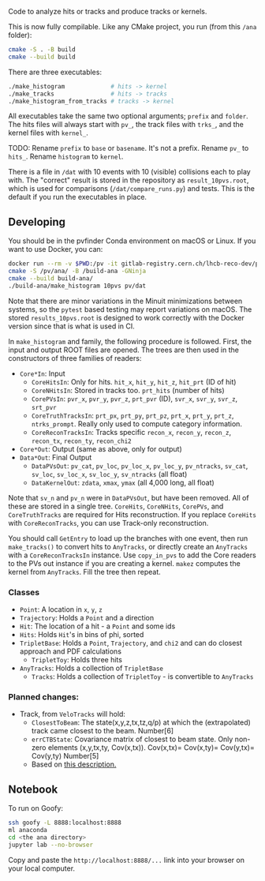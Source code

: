 Code to analyze hits or tracks and produce tracks or kernels.

This is now fully compilable. Like any CMake project, you run (from this `/ana` folder):

```bash
cmake -S . -B build
cmake --build build
```

There are three executables:

```bash
./make_histogram             # hits -> kernel
./make_tracks                # hits -> tracks
./make_histogram_from_tracks # tracks -> kernel
```

All executables take the same two optional arguments; `prefix` and `folder`.
The hits files will always start with `pv_`, the track files with `trks_`,
and the kernel files with `kernel_`.

TODO: Rename `prefix` to `base` or `basename`. It's not a prefix. Rename `pv_` to `hits_`. Rename `histogram` to `kernel`.

There is a file in `/dat` with 10 events with 10 (visible) collisions each to
play with. The "correct" result is stored in the repository as `result_10pvs.root`,
which is used for comparisons (`/dat/compare_runs.py`) and tests.
This is the default if you run the executables in place.


## Developing

You should be in the pvfinder Conda environment on macOS or Linux. If you want to use Docker, you can:

```bash
docker run --rm -v $PWD:/pv -it gitlab-registry.cern.ch/lhcb-reco-dev/pv-finder:latest
cmake -S /pv/ana/ -B /build-ana -GNinja
cmake --build build-ana/
./build-ana/make_histogram 10pvs pv/dat
```

Note that there are minor variations in the Minuit minimizations
between systems, so the `pytest` based testing may report variations on macOS.
The stored `results_10pvs.root` is designed to work correctly with
the Docker version since that is what is used in CI.

In `make_histogram` and family, the following procedure is followed. First, the input
and output ROOT files are opened. The trees are then used in the constructors of three families of readers:

* `Core*In`: Input
    * `CoreHitsIn`: Only for hits. `hit_x`, `hit_y`, `hit_z`, `hit_prt` (ID of hit)
    * `CoreNHitsIn`: Stored in tracks too. `prt_hits` (number of hits)
    * `CorePVsIn`: `pvr_x`, `pvr_y`, `pvr_z`, `prt_pvr` (ID), `svr_x`, `svr_y`, `svr_z`, `srt_pvr`
    * `CoreTruthTracksIn`: `prt_px`, `prt_py`, `prt_pz`, `prt_x`, `prt_y`, `prt_z`, `ntrks_prompt`. Really only used to compute category information.
    * `CoreReconTracksIn`: Tracks specific `recon_x`, `recon_y`, `recon_z`, `recon_tx`, `recon_ty`, `recon_chi2`
* `Core*Out`: Output (same as above, only for output)
* `Data*Out`: Final Output
    * `DataPVsOut`: `pv_cat`, `pv_loc`, `pv_loc_x`, `pv_loc_y`, `pv_ntracks`, `sv_cat`, `sv_loc`, `sv_loc_x`, `sv_loc_y`, `sv_ntracks`  (all float)
    * `DataKernelOut`: `zdata`, `xmax`, `ymax` (all 4,000 long, all float)

Note that `sv_n` and `pv_n` were in `DataPVsOut`, but have been removed.
All of these are stored in a single tree. `CoreHits`, `CoreNHits`, `CorePVs`, and `CoreTruthTracks` are
required for Hits reconstruction. If you replace `CoreHits` with `CoreReconTracks`, you can use Track-only reconstruction.

You should call `GetEntry` to load up the branches with one event, then run `make_tracks()`
to convert hits to `AnyTracks`, or directly create an `AnyTracks` with a `CoreReconTracksIn`
instance. Use `copy_in_pvs` to add the Core readers to the PVs out instance if you are creating
a kernel. `makez` computes the kernel from `AnyTracks`. Fill the tree then repeat.


### Classes

* `Point`: A location in `x`, `y`, `z`
* `Trajectory`: Holds a `Point` and a direction
* `Hit`: The location of a hit - a `Point` and some ids
* `Hits`: Holds `Hit`'s in bins of phi, sorted
* `TripletBase`: Holds a `Point`, `Trajectory`, and `chi2` and can do closest approach and PDF calculations
    * `TripletToy`: Holds three hits
* `AnyTracks`: Holds a collection of `TripletBase`
    * `Tracks`: Holds a collection of `TripletToy` - is convertible to `AnyTracks`



### Planned changes:

* Track, from `VeloTracks` will hold:
    - `ClosestToBeam`: The state(x,y,z,tx,tz,q/p) at which the (extrapolated) track came closest to the beam. Number\[6\]
    - `errCTBState`: Covariance matrix of closest to beam state. Only non-zero elements (x,y,tx,ty, Cov(x,tx)). Cov(x,tx)= Cov(x,ty)= Cov(y,tx)= Cov(y,ty) Number\[5\]
    - Based on [this description.](https://gitlab.cern.ch/BCForward/RAPID-data/blob/master/Event_format.md)


## Notebook

To run on Goofy:

```bash
ssh goofy -L 8888:localhost:8888
ml anaconda
cd <the ana directory>
jupyter lab --no-browser
```

Copy and paste the `http://localhost:8888/...` link into your browser on your local computer.

